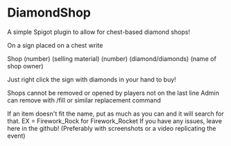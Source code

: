 # DiamondShop
A simple Spigot plugin to allow for chest-based diamond shops!

On a sign placed on a chest write

Shop
(number) (selling material)
(number) (diamond/diamonds)
(name of shop owner)

Just right click the sign with diamonds in your hand to buy!

Shops cannot be removed or opened by players not on the last line
Admin can remove with /fill or similar replacement command

If an item doesn't fit the name, put as much as you can and it will search for that.
EX = Firework_Rock for Firework_Rocket
If you have any issues, leave here in the github! (Preferably with screenshots or a video replicating the event)
